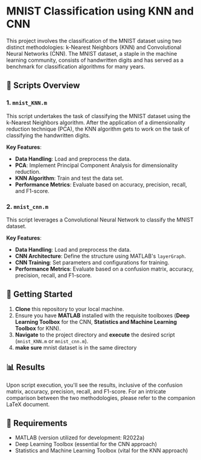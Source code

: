# MNIST Classification using KNN and CNN

This project involves the classification of the MNIST dataset using two distinct methodologies: k-Nearest Neighbors (KNN) and Convolutional Neural Networks (CNN). The MNIST dataset, a staple in the machine learning community, consists of handwritten digits and has served as a benchmark for classification algorithms for many years.

## 📜 Scripts Overview

### 1. `mnist_KNN.m`

This script undertakes the task of classifying the MNIST dataset using the k-Nearest Neighbors algorithm. After the application of a dimensionality reduction technique (PCA), the KNN algorithm gets to work on the task of classifying the handwritten digits.

**Key Features**:
- **Data Handling**: Load and preprocess the data.
- **PCA**: Implement Principal Component Analysis for dimensionality reduction.
- **KNN Algorithm**: Train and test the data set.
- **Performance Metrics**: Evaluate based on accuracy, precision, recall, and F1-score.

### 2. `mnist_cnn.m`

This script leverages a Convolutional Neural Network to classify the MNIST dataset.

**Key Features**:
- **Data Handling**: Load and preprocess the data.
- **CNN Architecture**: Define the structure using MATLAB's `layerGraph`.
- **CNN Training**: Set parameters and configurations for training.
- **Performance Metrics**: Evaluate based on a confusion matrix, accuracy, precision, recall, and F1-score.

## 🚀 Getting Started

1. **Clone** this repository to your local machine.
2. Ensure you have **MATLAB** installed with the requisite toolboxes (**Deep Learning Toolbox** for the CNN, **Statistics and Machine Learning Toolbox** for KNN).
3. **Navigate** to the project directory and **execute** the desired script (`mnist_KNN.m` or `mnist_cnn.m`).
4. **make sure** mnist dataset is in the same directory 

## 📊 Results

Upon script execution, you'll see the results, inclusive of the confusion matrix, accuracy, precision, recall, and F1-score. For an intricate comparison between the two methodologies, please refer to the companion LaTeX document.

## 🔧 Requirements

- MATLAB (version utilized for development: R2022a)
- Deep Learning Toolbox (essential for the CNN approach)
- Statistics and Machine Learning Toolbox (vital for the KNN approach)

